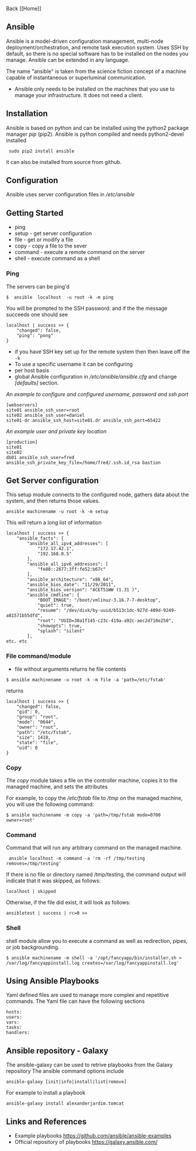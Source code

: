 Back [[Home]]

## Ansible
Ansible is a model-driven configuration management, multi-node deployment/orchestration, and remote task execution system. Uses SSH by default, so there is no special software has to be installed on the nodes you manage. Ansible can be extended in any language.

The name "ansible" is taken from the science fiction concept of a machine capable of instantaneous or superluminal communication.

* Ansible only needs to be installed on the machines that you use to manage your infrastructure. It does not need a client.

## Installation 
Ansible is based on python and can be installed using the python2 package manager _pip_ (pip2). Ansible is python compiled and needs python2-devel installed 
```
 sudo pip2 install ansible 
```
it can also be installed from source from github.

## Configuration 
Ansible uses server configuration files in _/etc/ansible_

## Getting Started 
* ping 
* setup - get server configuration 
* file - get or modify a file 
* copy - copy a file to the sever
* command - execute a remote command on the server 
* shell - execute command as a shell 

### Ping
The servers can be ping'd 
```
$  ansible  localhost  -u root -k -m ping 
```
You will be prompted to the SSH password: and if the the message succeeds one should see 
```
localhost | success >> {
    "changed": false,
    "ping": "pong"
}
```

* if you have SSH key set up for the remote system then then leave off the  ```-k```
* To use a specific username it can be configuring 
 * per host basis 
 * global Ansible configuration in  _/etc/ansible/ansible.cfg_ and change _[defaults]_ section. 

_An example to configure and configured username, password and ssh port_
``` 
[webservers]     
site01 ansible_ssh_user=root    
site02 ansible_ssh_user=daniel      
site01-dr ansible_ssh_host=site01.dr ansible_ssh_port=65422      
```

_An example user and private key location_
```
[production]     
site01      
site02      
db01 ansible_ssh_user=fred ansible_ssh_private_key_file=/home/fred/.ssh.id_rsa bastion    
```
 
## Get Server configuration 

This setup module connects to the configured node, gathers data about the system, and then returns those values.

```
ansible machinename -u root -k -m setup 
```
This will return a long list of information 

```
localhost | success >> {
    "ansible_facts": {
        "ansible_all_ipv4_addresses": [
            "172.17.42.1",
            "192.168.0.5"
        ],
        "ansible_all_ipv6_addresses": [
            "fe80::2677:3ff:fe52:b67c"                                                                           
        ],                                                                                                       
        "ansible_architecture": "x86_64",                                                                        
        "ansible_bios_date": "11/29/2011",                                                                       
        "ansible_bios_version": "8CET51WW (1.31 )",                                                              
        "ansible_cmdline": {                                                                                     
            "BOOT_IMAGE": "/boot/vmlinuz-3.16.7-7-desktop",                                                      
            "quiet": true,                                                                                       
            "resume": "/dev/disk/by-uuid/b513c1dc-927d-409d-9249-a81571b55dfd",                                  
            "root": "UUID=30a1f145-c23c-419a-a92c-aec2d718e250",                                                 
            "showopts": true,                                                                                    
            "splash": "silent"                                                                                   
        },                                         
etc. etc 
```
### File command/module

* file without arguments returns he file contents  
``` 
$ ansible machinename -u root -k -m file -a 'path=/etc/fstab' 
```
returns 
```
localhost | success >> {
    "changed": false,
    "gid": 0,
    "group": "root",
    "mode": "0644",
    "owner": "root",
    "path": "/etc/fstab",
    "size": 1418,
    "state": "file",
    "uid": 0
}
```

### Copy 
The *copy* module takes a file on the controller machine, copies it to the managed machine, and sets the attributes 

For example, to copy the _/etc/fstab_ file to _/tmp_ on the managed machine, you will use the following command: 
 
```
$ ansible machinename -m copy -a 'path=/tmp/fstab mode=0700 owner=root' 
```

### Command
Command that will run any arbitrary command on the managed machine.

```
 ansible localhost -m command -a 'rm -rf /tmp/testing removes=/tmp/testing' 
```

If there is no file or directory named /tmp/testing, the command output will indicate that it was skipped, as follows: 
``` 
localhost | skipped 
``` 
Otherwise, if the file did exist, it will look as follows: 
``` 
ansibletest | success | rc=0 >> 
```

### Shell 

shell module allow you to execute a command as well as  redirection, pipes, or job backgrounding. 
``` 
$ ansible machinename -m shell -a '/opt/fancyapp/bin/installer.sh > 
/var/log/fancyappinstall.log creates=/var/log/fancyappinstall.log' 
```

## Using Ansible Playbooks 
Yaml defined files are used to manage more complex and repetitive commands. The Yaml file can have the following sections 

```
hosts:
users:
vars:
tasks:
handlers:
```

## Ansible repository - Galaxy 
The ansible-galaxy can be used to retrive playbooks from the Galaxy repository
The ansible command options include 
```
ansible-galaxy [init|info|install|list|remove]
```

For example to install a playbook 
```
ansible-galaxy install alexanderjardim.tomcat
```


## Links and References 
* Example playbooks https://github.com/ansible/ansible-examples
* Official repository of playbooks https://galaxy.ansible.com/
